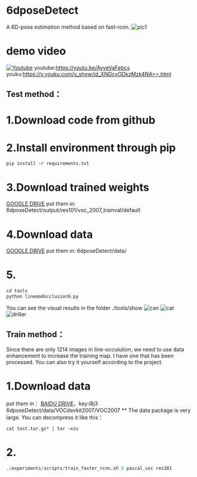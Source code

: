 # 6dposeDetect
A 6D-pose estimation method based on fast-rcnn.
![pic1](https://github.com/liuzehao/6dposeDetect/blob/master/pic1.png)
# demo video
[![Youtube](https://github.com/liuzehao/6dposeDetect/blob/master/showvideo.png)](https://youtu.be/AyveVaFebcs)
youtube:https://youtu.be/AyveVaFebcs
youku:https://v.youku.com/v_show/id_XNDcyODkzMzk4NA==.html
## Test method：
# 1.Download code from github
# 2.Install environment through pip
```
pip install -r requirements.txt
```
# 3.Download trained weights
[GOOGLE DRIVE](https://drive.google.com/drive/folders/1Z7fj3mcl9QljusnHs6kW55vihbuOg9y_?usp=sharing)
put them in:
6dposeDetect/output/res101/voc_2007_trainval/default
# 4.Download data
[GOOGLE DRIVE](https://drive.google.com/drive/folders/1DD5ZOnsbIOcRCn2qnj5MhUkatjOHEij6?usp=sharing)
put them in:
6dposeDetect/data/
# 5.
```python
cd tools
python linemodocclusion9.py
```
You can see the visual results in the folder ./tools/show
![can](https://github.com/liuzehao/6dposeDetect/blob/master/can_00000.jpg)
![cat](https://github.com/liuzehao/6dposeDetect/blob/master/cat_00000.jpg)
![driller](https://github.com/liuzehao/6dposeDetect/blob/master/driller_00000.jpg)
## Train method：
Since there are only 1214 images in line-occulution, we need to use data enhancement to increase the training map. I have one that has been processed. You can also try it yourself according to the project.
# 1.Download data
put them in：
[BAIDU DRIVE](https://pan.baidu.com/s/1izQrfXUbfEG4RwBml1nyVQ )，key:l8j3
6dposeDetect/data/VOCdevkit2007/VOC2007
** The data package is very large. You can decompress it like this：
```
cat test.tar.gz* | tar -xzv
```
# 2.
```python
./experiments/scripts/train_faster_rcnn.sh 0 pascal_voc res101
```
